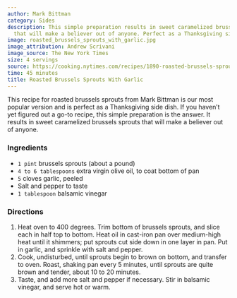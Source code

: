```yaml
---
author: Mark Bittman
category: Sides
description: This simple preparation results in sweet caramelized brussels sprouts
  that will make a believer out of anyone. Perfect as a Thanksgiving side dish.
image: roasted_brussels_sprouts_with_garlic.jpg
image_attribution: Andrew Scrivani
image_source: The New York Times
size: 4 servings
source: https://cooking.nytimes.com/recipes/1890-roasted-brussels-sprouts-with-garlic#notes_section
time: 45 minutes
title: Roasted Brussels Sprouts With Garlic
---
```

This recipe for roasted brussels sprouts from Mark Bittman is our most popular version and is perfect as a Thanksgiving side dish. If you haven’t yet figured out a go-to recipe, this simple preparation is the answer. It results in sweet caramelized brussels sprouts that will make a believer out of anyone.

### Ingredients

* `1 pint` brussels sprouts (about a pound)
* `4 to 6 tablespoons` extra virgin olive oil, to coat bottom of pan
* `5` cloves garlic, peeled
* Salt and pepper to taste
* `1 tablespoon` balsamic vinegar

### Directions

1. Heat oven to 400 degrees. Trim bottom of brussels sprouts, and slice each in half top to bottom. Heat oil in cast-iron pan over medium-high heat until it shimmers; put sprouts cut side down in one layer in pan. Put in garlic, and sprinkle with salt and pepper.
2. Cook, undisturbed, until sprouts begin to brown on bottom, and transfer to oven. Roast, shaking pan every 5 minutes, until sprouts are quite brown and tender, about 10 to 20 minutes.
3. Taste, and add more salt and pepper if necessary. Stir in balsamic vinegar, and serve hot or warm.